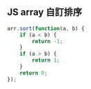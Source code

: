 ## JS array 自訂排序
```javascript
arr.sort(function(a, b) {
    if (a < b) {
        return -1;
    }
    if (a > b) {
        return 1;
    }
    return 0;
});
```